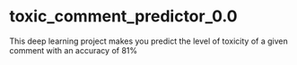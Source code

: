 # toxic_comment_predictor_0.0
This deep learning project makes you predict the level of toxicity of a given comment with an accuracy of 81%
